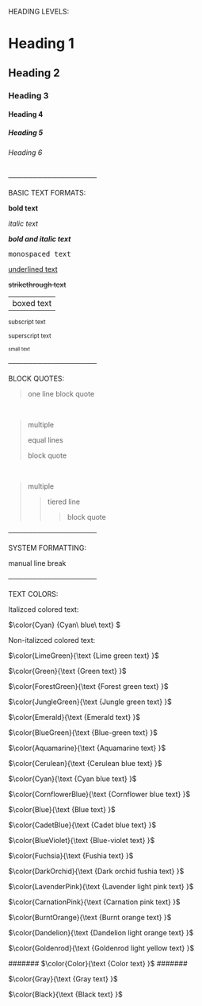 HEADING LEVELS:

# Heading 1
## Heading 2
### Heading 3
#### Heading 4
##### Heading 5
###### Heading 6
  
──────────────────

BASIC TEXT FORMATS:

**bold text**

*italic text*

***bold and italic text***

<samp> monospaced text </samp>

<ins> underlined text </ins>

~~strikethrough text~~

<table><tr><td> boxed text </td></tr></table>

<sub> subscript text </sub>

<sub> superscript text </sub>

<sub><sup> small text </sup></sub>

──────────────────

BLOCK QUOTES:

> one line block quote

<br>

> multiple
> 
> equal lines
> 
> block quote

<br>

> multiple
>> tiered line
>>> block quote

──────────────────

SYSTEM FORMATTING:

manual line break
<br> 

──────────────────

TEXT COLORS:

Italizced colored text:

$\color{Cyan} {Cyan\ blue\ text} $

Non-italizced colored text:

$\color{LimeGreen}{\text {Lime green text} }$

$\color{Green}{\text {Green text} }$

$\color{ForestGreen}{\text {Forest green text} }$

$\color{JungleGreen}{\text {Jungle green text} }$

$\color{Emerald}{\text {Emerald text} }$

$\color{BlueGreen}{\text {Blue-green text} }$

$\color{Aquamarine}{\text {Aquamarine text} }$

$\color{Cerulean}{\text {Cerulean blue text} }$

$\color{Cyan}{\text {Cyan blue text} }$

$\color{CornflowerBlue}{\text {Cornflower blue text} }$

$\color{Blue}{\text {Blue text} }$

$\color{CadetBlue}{\text {Cadet blue text} }$

$\color{BlueViolet}{\text {Blue-violet text} }$





$\color{Fuchsia}{\text {Fushia text} }$

$\color{DarkOrchid}{\text {Dark orchid fushia text} }$

$\color{LavenderPink}{\text {Lavender light pink text} }$

$\color{CarnationPink}{\text {Carnation pink text} }$




$\color{BurntOrange}{\text {Burnt orange text} }$

$\color{Dandelion}{\text {Dandelion light orange text} }$

$\color{Goldenrod}{\text {Goldenrod light yellow text} }$



#######
$\color{Color}{\text {Color text} }$
#######

$\color{Gray}{\text {Gray text} }$

$\color{Black}{\text {Black text} }$

